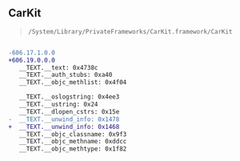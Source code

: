 ## CarKit

> `/System/Library/PrivateFrameworks/CarKit.framework/CarKit`

```diff

-606.17.1.0.0
+606.19.0.0.0
   __TEXT.__text: 0x4738c
   __TEXT.__auth_stubs: 0xa40
   __TEXT.__objc_methlist: 0x4f04

   __TEXT.__oslogstring: 0x4ee3
   __TEXT.__ustring: 0x24
   __TEXT.__dlopen_cstrs: 0x15e
-  __TEXT.__unwind_info: 0x1478
+  __TEXT.__unwind_info: 0x1468
   __TEXT.__objc_classname: 0x9f3
   __TEXT.__objc_methname: 0xddcc
   __TEXT.__objc_methtype: 0x1f82

```
